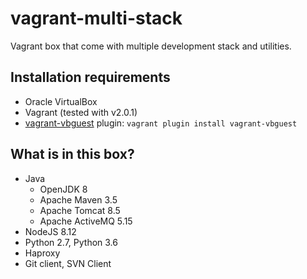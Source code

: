 # vagrant-multi-stack
Vagrant box that come with multiple development stack and utilities.

## Installation requirements
- Oracle VirtualBox
- Vagrant (tested with v2.0.1)
- [vagrant-vbguest](https://github.com/dotless-de/vagrant-vbguest) plugin: `vagrant plugin install vagrant-vbguest`

## What is in this box?
- Java
    - OpenJDK 8
    - Apache Maven 3.5
    - Apache Tomcat 8.5
    - Apache ActiveMQ 5.15
- NodeJS 8.12
- Python 2.7, Python 3.6
- Haproxy
- Git client, SVN Client
